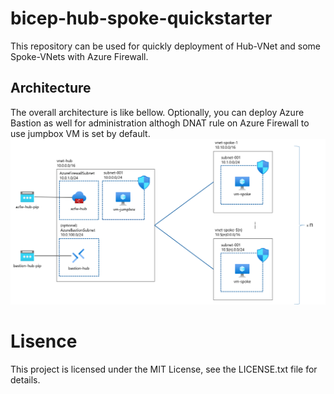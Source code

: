 # bicep-hub-spoke-quickstarter
This repository can be used for quickly deployment of Hub-VNet and some Spoke-VNets with Azure Firewall. 

## Architecture
The overall architecture is like bellow. Optionally, you can deploy Azure Bastion as well for administration althogh DNAT rule on Azure Firewall to use jumpbox VM is set by default.
![](/imgs/hubspoke-arch.png)
 
# Lisence
This project is licensed under the MIT License, see the LICENSE.txt file for details.
